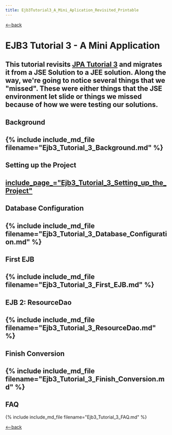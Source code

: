 ```yaml
---
title: Ejb3Tutorial3_A_Mini_Aplication_Revisited_Printable
---
```

[<--back](EJB_3_and_Java_Persistence_API)

# EJB3 Tutorial 3 - A Mini Application 

This tutorial revisits [JPA Tutorial 3](JPA_Tutorial_3_A_Mini_Application) and migrates it from a JSE Solution to a JEE solution. Along the way, we're going to notice several things that we "missed". These were either things that the JSE environment let slide or things we missed because of how we were testing our solutions.
----
## Background
{% include include_md_file filename="Ejb3_Tutorial_3_Background.md" %}
----
## Setting up the Project 
[include_page_="Ejb3_Tutorial_3_Setting_up_the_Project"](include_page_="Ejb3_Tutorial_3_Setting_up_the_Project")
----
## Database Configuration 
{% include include_md_file filename="Ejb3_Tutorial_3_Database_Configuration.md" %}
----
## First EJB 
{% include include_md_file filename="Ejb3_Tutorial_3_First_EJB.md" %}
----
## EJB 2: ResourceDao 
{% include include_md_file filename="Ejb3_Tutorial_3_ResourceDao.md" %}
----
## Finish Conversion 
{% include include_md_file filename="Ejb3_Tutorial_3_Finish_Conversion.md" %}
----
## FAQ 
{% include include_md_file filename="Ejb3_Tutorial_3_FAQ.md" %}

[<--back](EJB_3_and_Java_Persistence_API)
